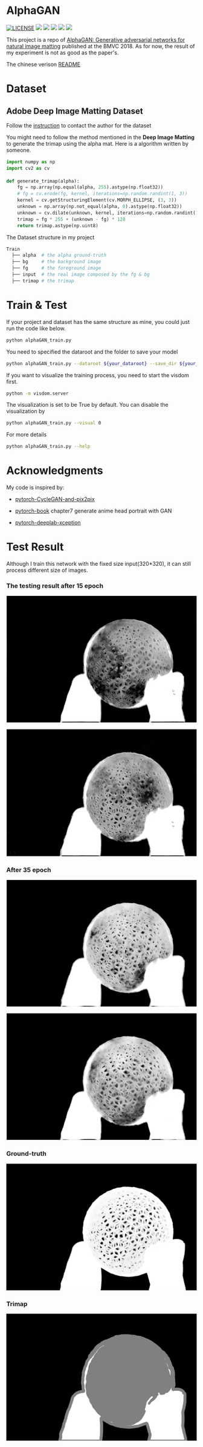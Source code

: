 # AlphaGAN

[![LICENSE](https://img.shields.io/badge/LICENSE-Apach2.0-blue.svg)](LICENSE)
![](https://img.shields.io/badge/python-3.6.5-brightgreen.svg) ![](https://img.shields.io/badge/pytorch-0.4.1-brightgreen.svg) ![](https://img.shields.io/badge/visdom-0.1.8.5-brightgreen.svg) ![](https://img.shields.io/badge/tqdm-4.28.1-brightgreen.svg) ![](https://img.shields.io/badge/opencv-3.3.1-brightgreen.svg)

This project is a repo of [AlphaGAN: Generative adversarial networks for natural image matting](https://arxiv.org/pdf/1807.10088.pdf) published at the BMVC 2018. As for now, the result of my experiment is not as good as the paper's.

The chinese verison [README](README_c.md)

# Dataset

## Adobe Deep Image Matting Dataset

Follow the [instruction](https://sites.google.com/view/deepimagematting) to contact the author for the dataset

You might need to follow the method mentioned in the **Deep Image Matting** to generate the trimap using the alpha mat. Here is a algorithm written by someone.

```python
import numpy as np
import cv2 as cv

def generate_trimap(alpha):
    fg = np.array(np.equal(alpha, 255).astype(np.float32))
    # fg = cv.erode(fg, kernel, iterations=np.random.randint(1, 3))
    kernel = cv.getStructuringElement(cv.MORPH_ELLIPSE, (3, 3))
    unknown = np.array(np.not_equal(alpha, 0).astype(np.float32))
    unknown = cv.dilate(unknown, kernel, iterations=np.random.randint(1, 20))
    trimap = fg * 255 + (unknown - fg) * 128
    return trimap.astype(np.uint8)
```

The Dataset structure in my project

```Bash
Train
  ├── alpha  # the alpha ground-truth
  ├── bg     # the background image
  ├── fg     # the foreground image
  ├── input  # the real image composed by the fg & bg
  ├── trimap # the trimap
```

# Train & Test

If your project and dataset has the same structure as mine, you could just run the code like below. 

```Bash
python alphaGAN_train.py
```
You need to specified the dataroot and the folder to save your model

```Bash
python alphaGAN_train.py --dataroot ${your_dataroot} --save_dir ${your_modelroot}
```

If you want to visualize the training process, you need to start the visdom first. 

```Bash
python -m visdom.server
```

The visualization is set to be True by default. You can disable the visualization by

```Bash
python alphaGAN_train.py --visual 0
```

For more details
```Bash
python alphaGAN_train.py --help
```

# Acknowledgments

My code is inspired by:

- [pytorch-CycleGAN-and-pix2pix](https://github.com/junyanz/pytorch-CycleGAN-and-pix2pix)

- [pytorch-book](https://github.com/chenyuntc/pytorch-book) chapter7 generate anime head portrait with GAN

- [pytorch-deeplab-xception](https://github.com/jfzhang95/pytorch-deeplab-xception)

# Test Result

Although I train this network with the fixed size input(320*320), it can still process different size of images.

### The testing result after 15 epoch

![skip_connection](src/skip_connection_whole.jpg)

![skip_connection](src/skip_connection_whole_1.jpg)

### After 35 epoch

![35_epoch](src/35_epoch.jpg)

![35_epoch](src/35_epoch_1.jpg)

### Ground-truth

![ball_alpha](src/ball_alpha.png)

### Trimap

![trimap](src/ball_tri.png)